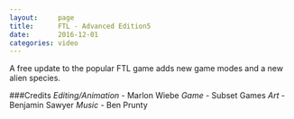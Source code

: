 ```yaml
---
layout:     page
title:      FTL - Advanced Edition5
date:       2016-12-01
categories: video
---
```


A free update to the popular FTL game adds new game modes and a new alien species.

###Credits
_Editing/Animation_ - Marlon Wiebe
_Game_ - Subset Games
_Art_ - Benjamin Sawyer
_Music_ - Ben Prunty
